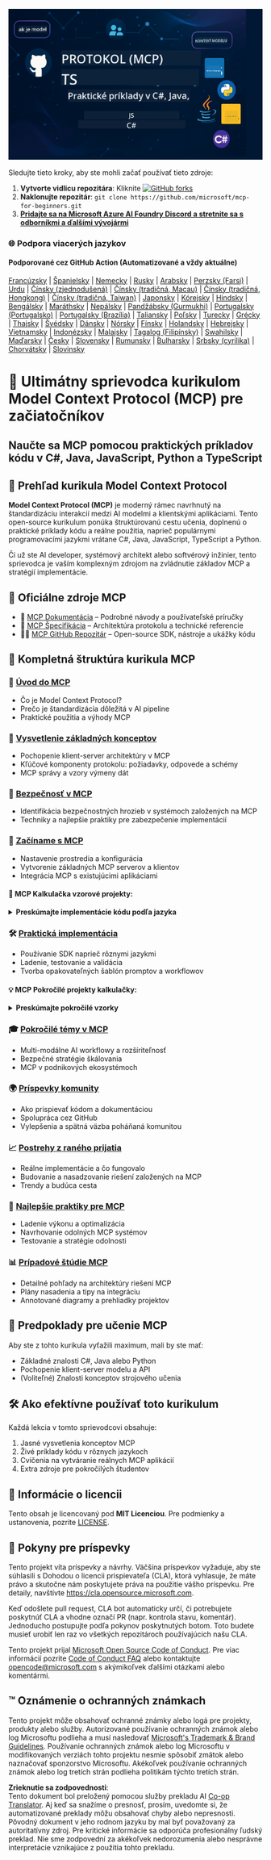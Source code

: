<!--
CO_OP_TRANSLATOR_METADATA:
{
  "original_hash": "2a21391378c12ecfef50f866329dfde0",
  "translation_date": "2025-05-17T05:33:55+00:00",
  "source_file": "README.md",
  "language_code": "sk"
}
-->
![MCP-pre-začiatočníkov](../../translated_images/mcp-beginners.d21ba1f29a4d6177f2f95151a2f188ef968b4a2fdb50ce0d033d2aa1978ceb90.sk.png)

Sledujte tieto kroky, aby ste mohli začať používať tieto zdroje:
1. **Vytvorte vidlicu repozitára**: Kliknite [![GitHub forks](https://img.shields.io/github/forks/microsoft/mcp-for-beginners.svg?style=social&label=Fork)](https://GitHub.com/microsoft/mcp-for-beginners/network)
2. **Naklonujte repozitár**: `git clone https://github.com/microsoft/mcp-for-beginners.git`
3. [**Pridajte sa na Microsoft Azure AI Foundry Discord a stretnite sa s odborníkmi a ďalšími vývojármi**](https://discord.com/invite/ByRwuEEgH4)

### 🌐 Podpora viacerých jazykov

#### Podporované cez GitHub Action (Automatizované a vždy aktuálne)
[Francúzsky](../fr/README.md) | [Španielsky](../es/README.md) | [Nemecky](../de/README.md) | [Rusky](../ru/README.md) | [Arabsky](../ar/README.md) | [Perzsky (Farsi)](../fa/README.md) | [Urdu](../ur/README.md) | [Čínsky (zjednodušená)](../zh/README.md) | [Čínsky (tradičná, Macau)](../mo/README.md) | [Čínsky (tradičná, Hongkong)](../hk/README.md) | [Čínsky (tradičná, Taiwan)](../tw/README.md) | [Japonsky](../ja/README.md) | [Kórejsky](../ko/README.md) | [Hindsky](../hi/README.md) | [Bengálsky](../bn/README.md) | [Maráthsky](../mr/README.md) | [Nepálsky](../ne/README.md) | [Pandžábsky (Gurmukhi)](../pa/README.md) | [Portugalsky (Portugalsko)](../pt/README.md) | [Portugalsky (Brazília)](../br/README.md) | [Taliansky](../it/README.md) | [Poľsky](../pl/README.md) | [Turecky](../tr/README.md) | [Grécky](../el/README.md) | [Thajsky](../th/README.md) | [Švédsky](../sv/README.md) | [Dánsky](../da/README.md) | [Nórsky](../no/README.md) | [Fínsky](../fi/README.md) | [Holandsky](../nl/README.md) | [Hebrejsky](../he/README.md) | [Vietnamsky](../vi/README.md) | [Indonézsky](../id/README.md) | [Malajsky](../ms/README.md) | [Tagalog (Filipínsky)](../tl/README.md) | [Swahilsky](../sw/README.md) | [Maďarsky](../hu/README.md) | [Česky](../cs/README.md) | [Slovensky](./README.md) | [Rumunsky](../ro/README.md) | [Bulharsky](../bg/README.md) | [Srbsky (cyrilika)](../sr/README.md) | [Chorvátsky](../hr/README.md) | [Slovinsky](../sl/README.md)
# 🚀 Ultimátny sprievodca kurikulom Model Context Protocol (MCP) pre začiatočníkov

## **Naučte sa MCP pomocou praktických príkladov kódu v C#, Java, JavaScript, Python a TypeScript**

## 🧠 Prehľad kurikula Model Context Protocol

**Model Context Protocol (MCP)** je moderný rámec navrhnutý na štandardizáciu interakcií medzi AI modelmi a klientskými aplikáciami. Tento open-source kurikulum ponúka štruktúrovanú cestu učenia, doplnenú o praktické príklady kódu a reálne použitia, naprieč populárnymi programovacími jazykmi vrátane C#, Java, JavaScript, TypeScript a Python.

Či už ste AI developer, systémový architekt alebo softvérový inžinier, tento sprievodca je vaším komplexným zdrojom na zvládnutie základov MCP a stratégií implementácie.

## 🔗 Oficiálne zdroje MCP

- 📘 [MCP Dokumentácia](https://modelcontextprotocol.io/) – Podrobné návody a používateľské príručky  
- 📜 [MCP Špecifikácia](https://spec.modelcontextprotocol.io/) – Architektúra protokolu a technické referencie  
- 🧑‍💻 [MCP GitHub Repozitár](https://github.com/modelcontextprotocol) – Open-source SDK, nástroje a ukážky kódu  

## 🧭 Kompletná štruktúra kurikula MCP

### 📌 [Úvod do MCP](./00-Introduction/README.md)

- Čo je Model Context Protocol?
- Prečo je štandardizácia dôležitá v AI pipeline
- Praktické použitia a výhody MCP

### 🧩 [Vysvetlenie základných konceptov](./01-CoreConcepts/README.md)

- Pochopenie klient-server architektúry v MCP
- Kľúčové komponenty protokolu: požiadavky, odpovede a schémy
- MCP správy a vzory výmeny dát

### 🔐 [Bezpečnosť v MCP](./02-Security/readme.md)

- Identifikácia bezpečnostných hrozieb v systémoch založených na MCP
- Techniky a najlepšie praktiky pre zabezpečenie implementácií

### 🚀 [Začíname s MCP](./03-GettingStarted/README.md)

- Nastavenie prostredia a konfigurácia
- Vytvorenie základných MCP serverov a klientov
- Integrácia MCP s existujúcimi aplikáciami

#### 🧮 MCP Kalkulačka vzorové projekty:
<details>
  <summary><strong>Preskúmajte implementácie kódu podľa jazyka</strong></summary>

  - [C# MCP Server príklad](./03-GettingStarted/samples/csharp/README.md)
  - [Java MCP Kalkulačka](./03-GettingStarted/samples/java/calculator/README.md)
  - [JavaScript MCP Demo](./03-GettingStarted/samples/javascript/README.md)
  - [Python MCP Server](../../03-GettingStarted/samples/python/mcp_calculator_server.py)
  - [TypeScript MCP Príklad](./03-GettingStarted/samples/typescript/README.md)

</details>

### 🛠️ [Praktická implementácia](./04-PracticalImplementation/README.md)

- Používanie SDK naprieč rôznymi jazykmi
- Ladenie, testovanie a validácia
- Tvorba opakovateľných šablón promptov a workflowov

#### 💡 MCP Pokročilé projekty kalkulačky:
<details>
  <summary><strong>Preskúmajte pokročilé vzorky</strong></summary>

  - [Pokročilý C# vzor](./04-PracticalImplementation/samples/csharp/README.md)
  - [Java Container App príklad](./04-PracticalImplementation/samples/java/containerapp/README.md)
  - [JavaScript Pokročilý vzor](./04-PracticalImplementation/samples/javascript/README.md)
  - [Python Komplexná implementácia](../../04-PracticalImplementation/samples/python/mcp_sample.py)
  - [TypeScript Container vzor](./04-PracticalImplementation/samples/typescript/README.md)

</details>

### 🎓 [Pokročilé témy v MCP](./05-AdvancedTopics/README.md)

- Multi-modálne AI workflowy a rozšíriteľnosť
- Bezpečné stratégie škálovania
- MCP v podnikových ekosystémoch

### 🌍 [Príspevky komunity](./06-CommunityContributions/README.md)

- Ako prispievať kódom a dokumentáciou
- Spolupráca cez GitHub
- Vylepšenia a spätná väzba poháňaná komunitou

### 📈 [Postrehy z raného prijatia](./07-CaseStudies/README.md)

- Reálne implementácie a čo fungovalo
- Budovanie a nasadzovanie riešení založených na MCP
- Trendy a budúca cesta

### 📏 [Najlepšie praktiky pre MCP](./08-BestPractices/README.md)

- Ladenie výkonu a optimalizácia
- Navrhovanie odolných MCP systémov
- Testovanie a stratégie odolnosti

### 📊 [Prípadové štúdie MCP](./09-CaseStudy/Readme.md)

- Detailné pohľady na architektúry riešení MCP
- Plány nasadenia a tipy na integráciu
- Annotované diagramy a prehliadky projektov

## 🎯 Predpoklady pre učenie MCP

Aby ste z tohto kurikula vyťažili maximum, mali by ste mať:

- Základné znalosti C#, Java alebo Python
- Pochopenie klient-server modelu a API
- (Voliteľné) Znalosti konceptov strojového učenia

## 🛠️ Ako efektívne používať toto kurikulum

Každá lekcia v tomto sprievodcovi obsahuje:

1. Jasné vysvetlenia konceptov MCP  
2. Živé príklady kódu v rôznych jazykoch  
3. Cvičenia na vytváranie reálnych MCP aplikácií  
4. Extra zdroje pre pokročilých študentov  

## 📜 Informácie o licencii

Tento obsah je licencovaný pod **MIT Licenciou**. Pre podmienky a ustanovenia, pozrite [LICENSE](../../LICENSE).

## 🤝 Pokyny pre príspevky

Tento projekt víta príspevky a návrhy. Väčšina príspevkov vyžaduje, aby ste súhlasili s
Dohodou o licencii prispievateľa (CLA), ktorá vyhlasuje, že máte právo a skutočne nám poskytujete
práva na použitie vášho príspevku. Pre detaily, navštívte <https://cla.opensource.microsoft.com>.

Keď odošlete pull request, CLA bot automaticky určí, či potrebujete poskytnúť
CLA a vhodne označí PR (napr. kontrola stavu, komentár). Jednoducho postupujte podľa pokynov
poskytnutých botom. Toto budete musieť urobiť len raz vo všetkých repozitároch používajúcich našu CLA.

Tento projekt prijal [Microsoft Open Source Code of Conduct](https://opensource.microsoft.com/codeofconduct/).
Pre viac informácií pozrite [Code of Conduct FAQ](https://opensource.microsoft.com/codeofconduct/faq/) alebo
kontaktujte [opencode@microsoft.com](mailto:opencode@microsoft.com) s akýmikoľvek ďalšími otázkami alebo komentármi.

## ™️ Oznámenie o ochranných známkach

Tento projekt môže obsahovať ochranné známky alebo logá pre projekty, produkty alebo služby. Autorizované používanie ochranných známok alebo log Microsoftu podlieha a musí nasledovať
[Microsoft's Trademark & Brand Guidelines](https://www.microsoft.com/legal/intellectualproperty/trademarks/usage/general).
Používanie ochranných známok alebo log Microsoftu v modifikovaných verziách tohto projektu nesmie spôsobiť zmätok alebo naznačovať sponzorstvo Microsoftu.
Akékoľvek používanie ochranných známok alebo log tretích strán podlieha politikám týchto tretích strán.

**Zrieknutie sa zodpovednosti**:  
Tento dokument bol preložený pomocou služby prekladu AI [Co-op Translator](https://github.com/Azure/co-op-translator). Aj keď sa snažíme o presnosť, prosím, uvedomte si, že automatizované preklady môžu obsahovať chyby alebo nepresnosti. Pôvodný dokument v jeho rodnom jazyku by mal byť považovaný za autoritatívny zdroj. Pre kritické informácie sa odporúča profesionálny ľudský preklad. Nie sme zodpovední za akékoľvek nedorozumenia alebo nesprávne interpretácie vznikajúce z použitia tohto prekladu.